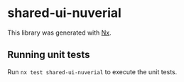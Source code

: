 # shared-ui-nuverial

This library was generated with [Nx](https://nx.dev).

## Running unit tests

Run `nx test shared-ui-nuverial` to execute the unit tests.
